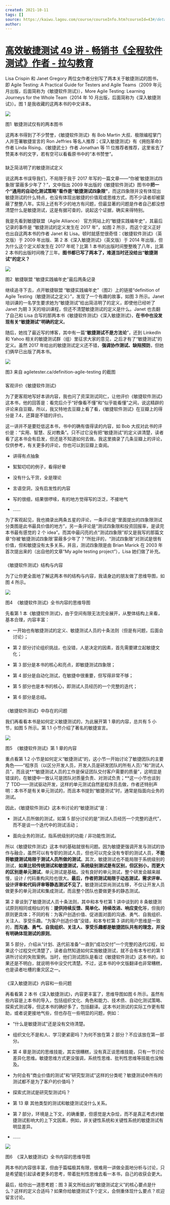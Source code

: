 ```yaml
---
created: 2021-10-11
tags: []
source: https://kaiwu.lagou.com/course/courseInfo.htm?courseId=43#/detail/pc?id=1585
author: 
---
```


# [高效敏捷测试 49 讲 - 畅销书《全程软件测试》作者 - 拉勾教育](https://kaiwu.lagou.com/course/courseInfo.htm?courseId=43#/detail/pc?id=1585)


Lisa Crispin 和 Janet Gregory 两位女作者分别写了两本关于敏捷测试的图书，即 Agile Testing: A Practical Guide for Testers and Agile Teams（2009 年元月出版，后面简称为《敏捷软件测试》），More Agile Testing: Learning Journeys for the Whole Team（2014 年 10 月出版，后面简称为《深入敏捷测试》）。图 1 是我收藏的这两本书的中文译本。

![](https://s0.lgstatic.com/i/image3/M01/6A/6E/CgpOIF5VB2aADpaVAA1ZVSmvwug627.png)

图1  敏捷测试仅有的两本图书

这两本书得到了不少赞誉，《敏捷软件测试》有 Bob Martin 大叔、极限编程掌门人并签署敏捷宣言的 Ron Jeffries 等名人推荐；《深入敏捷测试》有《拥抱革命》作者 Linda Rising、《敏捷武士》作者 Jonathan 等 11 位推荐者推荐，这里省去了赞美本书的文字，若有空可以看看原书中的“本书赞誉”。

### 

缺乏简洁明了的敏捷测试定义

说这两本书误导我们，不局限于我于 2017 年写的一篇文章——“你被‘敏捷测试四象限’蒙蔽多少年了？”，文中指出 2009 年出版的《敏捷软件测试》图书中**把一个“通用的自动化测试策略”看作是“敏捷测试四象限”**，而这四象限并没有体现出敏捷测试的什么特点，也没有体现出敏捷的价值观或思维方式，而不少读者却被蒙蔽了整整八年。实际上还有不少的地方有问题，但最显著的问题是作者自己都没想清楚什么是敏捷测试，这是有据可查的，说起这个证据，确实来得特别。

我是先看到敏捷联盟（Agile Alliance） 官方网站上的“敏捷实践编年史”，其最后记录的事件是 “敏捷测试的定义发生在 2017 年”，如图 2 所示，而这个定义正好也出自这两本书的作者 Janet 和 Lisa。顿时就感觉很奇怪：《敏捷软件测试》（英文版）于 2009 年出版、第 2 本《深入敏捷测试》（英文版）于 2014 年出版，但为什么这个定义却发生在 2017 年呢？比第 1 本书的出版时间整整晚了八年，比第 2 本书的出版时间晚了三年。**图书都已写了两本了，难道当时还没给出“敏捷测试”的定义？**

![](https://s0.lgstatic.com/i/image3/M01/6A/6E/CgpOIF5VB3-AYSDdAAH3Ulbf3VQ163.png)

图2  敏捷联盟 “敏捷实践编年史”最后两条记录

继续追寻下去，点开敏捷联盟 “敏捷实践编年史”（图2）上的链接“definition of Agile Testing（敏捷测试之定义）”，发现了一个有趣的故事，如图 3 所示。Janet 培训课的一名学生要求她为“敏捷测试”给出简洁明了的定义，即使他已经听了 Janet 为期 3 天的培训课程，但还不清楚敏捷测试的定义是什么。Janet 也去翻了自己和 Lisa 合写的那两本书《敏捷软件测试》《深入敏捷测试》，**在书中也没发现有关“敏捷测试”明确的定义**。

随后，她找了最近写的博客，其中有一篇“**敏捷测试不是方法论**”，还到 LinkedIn 和 Yahoo 相关的敏捷测试群（组）里征求大家的意见，之后才有了“敏捷测试”的定义。虽然 2017 年给出的敏捷测试定义还不错，**强调协作测试、缺陷预防**，但她们俩早已出版了两本书。

![](https://s0.lgstatic.com/i/image3/M01/6A/6F/Cgq2xl5VB4-AXzJcAALcRl5fmRU052.png) 

图3 来自 agiletester.ca/definition-agile-testing 的截图

### 

客观评价《敏捷软件测试》

为了更客观地写好本讲内容，我也问了资深测试同仁，让他评价《敏捷软件测试》这本书，他的回答是：看完后介于“好像看不懂”和“似乎能看懂”之间，说这精辟的评论来自豆瓣。所以，我又特地去豆瓣上看了看，《敏捷软件测试》在豆瓣上的得分是 7.4，还算是不错的评价。

这一讲并不是要贬低这本书，书中的确有值得读的内容，如 Bob 大叔对此书的评价是：“实用、智慧、反对教条”。只不过它没有把“敏捷测试”的定义讲清楚，读者看了这本书会有启发，但还是不知道如何去做。我这里摘录了几条豆瓣上的评论，仅供参考，有关更多的评论，你也可以到豆瓣上查阅。

-   讲得有点抽象
    
-   絮絮叨叨的例子，看得好晕
    
-   没有什么干货，全是理论
    
-   言语空洞，没有启发性的内容
    
-   写的很细，结果很啰嗦，有的地方觉得写的泛泛，不接地气
    
-   ……
    

为了客观起见，我也摘录出两条五星的评论，一条评论是“里面提出的四象限测试分类图是此书最具价值的地方”，另一条评论是“测试四象限和投资回报率，是读完本书最有感觉的 2 个 idea”。而其中最闪亮的点“测试四象限”却又是我写的那篇文章“你被‘敏捷测试四象限’蒙蔽多少年了？”所批评的，“测试四象限”对测试是很有价值，但和敏捷没有太多关系，并且，测试四象限是由 Brian Marick 在 2003 年首次提出来的（出自他的文章“My agile testing project”），Lisa 她们做了补充。

### 

《敏捷软件测试》结构与内容

为了让你更全面地了解这两本书的结构与内容，我请身边的朋友做了思维导图，如图 4 所示。

 ![](https://s0.lgstatic.com/i/image3/M01/6A/6E/CgpOIF5VB6CAIiLGAAacl3iaNxU777.png) 

图4  《敏捷软件测试》全书内容的思维导图

先看第 1 本《敏捷软件测试》，由于空间有限无法完全展开，从整体结构上来看，基本合理，内容丰富：

-   一开始也有敏捷测试的定义、敏捷测试人员的十条法则（但是有问题，后面会讨论）；
    
-   第 2 部分讨论组织挑战，也没错，人是决定的因素，首先需要建立起敏捷文化；
    
-   第 3 部分是本书的核心和亮点，即敏捷测试四象限；
    
-   第 4 部分是自动化测试，在敏捷中很重要，但写得非常不够；
    
-   第 5 部分也是本书的核心，即测试人员经历的一个完整的迭代；
    
-   第 6 部分是总结。
    

### 

《敏捷软件测试》中存在的问题

我们再看看本书是如何定义敏捷测试的，为此展开第 1 章的内容，总共有 5 小节，如图 5 所示。第 1.1 小节介绍了著名的敏捷宣言。

![](https://s0.lgstatic.com/i/image3/M01/6A/6E/CgpOIF5VB8uAFlXcAADQEORzvCA362.png)

图5  《敏捷软件测试》第 1 章的内容

重点看第 1.2 小节是如何定义“敏捷测试”的，这小节一开始讨论了敏捷团队的主要角色——“程序员（以区分开发人员，开发人员是研发团队的所有人员）”和“测试人员”，而且说**“敏捷测试人员的工作是保证团队交付客户需要的质量”，这明显是错误的，在敏捷中一致认可是团队对质量负责、对测试负责；**这一小节也谈到了 TDD——测试驱动开发，这样的单元测试自然是程序员去做，作者还特别声明：本书不是有关单元测试的，而且本书提到“敏捷测试”时，通常是指面向业务的测试。

因此，《敏捷软件测试》这本书讨论的“敏捷测试”是：

-   测试人员所做的测试，如第 5 部分讨论的是“测试人员经历一个完整的迭代”，而不是谈一个迭代中的测试活动；
    
-   面向业务的测试，指系统级别的功能 / 非功能性测试。
    

所以《敏捷软件测试》这本书的基础就很有问题。因为敏捷更强调开发与测试的协作与融合，虽然可以有专职的测试人员，但也可以完全没有专职的测试人员，**不能将敏捷测试局限于测试人员所做的测试**。其次，敏捷测试也不能局限于系统级别的测试，**如果比较传统测试和敏捷测试，系统级别测试是有区别，但区别小，而更大的区别是单元测试**，单元测试是基础。没有良好的单元测试，整个研发会越来越慢，设计 / 代码重构风险也很大。**最后，作者把测试局限于动态测试，需求评审、设计评审和代码评审等静态测试不见了**。敏捷测试崇尚测试左移，不仅让开发人员做更多的单元测试和集成测试，而且整个团队也要做更多的静态测试。

第 2 章谈到了敏捷测试人员十条法则，其中和本专栏第 1 讲中谈到的 8 条敏捷测试原则相同或相似的有：**提供持续反馈、简单化、持续改进、响应变化**等，但我的原则更具体；不同的有：为客户创造价值、促进面对面的沟通、勇气、自我组织、关注人、享受乐趣。“为客户创造价值”没错，和本专栏第 3 讲的用户思维是一致的，**而沟通、勇气、自我组织、关注人、享受乐趣都是敏捷团队共有的理念，并没有明确体现测试的原则**。

第 5 部分，介绍从“计划、迭代前准备”一直到“成功交付”一个完整的迭代过程，如果这个过程交代清楚了，读者自然知道如何实施敏捷测试，就不会有本专栏的第 1 讲所讨论的失败案例。当时，他们测试团队是看过《敏捷软件测试》这本书的，如果还是不明白，就说明书中没交代清楚。不过，这本书的中文版翻译也非常糟糕，也是读者吐槽的重灾区之一。

### 

《深入敏捷测试》内容和一些问题

再看看第 2 本书《深入敏捷测试》，内容更丰富了，思维导图如图 6 所示。虽然有些内容是上本书的导入，包括组织文化、角色和能力、技术债、自动化测试策略、探索式测试等，但这本书的确好多了，包括翻译。这本书对测试的实际工作更有帮助，或者说更接地气些，但也存在一些明显的问题，例如：

-   “什么是敏捷测试”还是没有交待清楚。
    
-   组织文化不是和人、学习更紧密吗？为何不放在第 2 部分？不应该放在第一部分。
    
-   第 4 章是测试的思维技能，其实很糟糕，没有真正谈思维技能，只有一节讨论差异化思维。敏捷思维方式更没强调，系统性思维、批判性思维等技能也没触及。
    
-   为何会有“商业价值的测试”和“研究型测试”这样的分类呢？敏捷测试中所有的测试都不是为了客户的价值吗？
    
-   探索式测试是研究型测试吗？
    
-   第 13 章 其他类型的测试和敏捷测试没什么关系。
    
-   第 7 部分，环境是上下文，的确重要，但感觉是大杂烩，而不是真正考虑对敏捷测试影响大的上下文因素，例如，非关键性系统和关键性系统的敏捷测试有明显差异。
    
-   ……
    

 ![](https://s0.lgstatic.com/i/image3/M01/6A/6F/Cgq2xl5VB9qAJQLfAAcMj7bTC20921.png) 

图6  《深入敏捷测试》全书内容的思维导图

两本书的内容很丰富，但由于篇幅极其有限，很难用一讲做全面地分析与讨论，只是希望能引起读者更多的思考，带着批判性思维去看一本书，自己的收获会更大。

最后，给你出一道思考题：图 3 英文所给出的“敏捷测试定义”的核心要点是什么？这样的定义合适吗？如果你给敏捷测试下个定义，会侧重体现什么要点？欢迎留言讨论。
